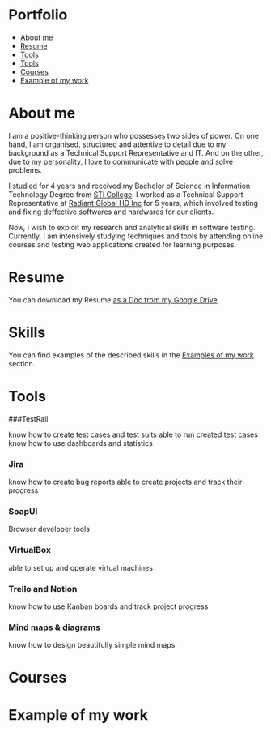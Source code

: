 # Portfolio
- [About me](#About-me)
- [Resume](#Resume)
- [Tools](#Skills)
- [Tools](#Tools)
- [Courses](#Courses)
- [Example of my work](#Example-of-my-work)

# About me

I am a positive-thinking person who possesses two sides of power. On one hand, I am organised, structured and attentive to detail due to my background as a Technical Support Representative and IT. And on the other, due to my personality, I love to communicate with people and solve problems.

I studied for 4 years and received my Bachelor of Science in Information Technology Degree from [STI College](https://en.wikipedia.org/wiki/STI_College). I worked as a Technical Support Representative at [Radiant Global HD Inc](https://ph.indeed.com/cmp/Radiant-Global-Hd-Inc.-1/about) for 5 years,  which involved testing and fixing deffective softwares and hardwares for our clients.

Now, I wish to exploit my research and analytical skills in software testing. Currently, I am intensively studying techniques and tools by attending online courses and testing web applications created for learning purposes.

# Resume

You can download my Resume [as a Doc from my Google Drive ](https://docs.google.com/document/d/1_SZCbZ1fEZcGh9vWp4ovdlu9uvLY-4TqMZeUP8Tr_QQ/edit?usp=sharing)

# Skills
You can find examples of the described skills in the [Examples of my work](#Example-of-my-work) section.

# Tools
###TestRail

know how to create test cases and test suits
able to run created test cases
know how to use dashboards and statistics

### Jira

know how to create bug reports
able to create projects and track their progress

### SoapUI

Browser developer tools

### VirtualBox

able to set up and operate virtual machines

### Trello and Notion

know how to use Kanban boards and track project progress

### Mind maps & diagrams

know how to design beautifully simple mind maps

# Courses

# Example of my work








